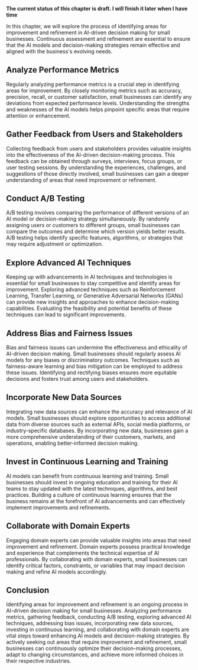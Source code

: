 **The current status of this chapter is draft. I will finish it later when I have time**

In this chapter, we will explore the process of identifying areas for improvement and refinement in AI-driven decision making for small businesses. Continuous assessment and refinement are essential to ensure that the AI models and decision-making strategies remain effective and aligned with the business's evolving needs.

Analyze Performance Metrics
---------------------------

Regularly analyzing performance metrics is a crucial step in identifying areas for improvement. By closely monitoring metrics such as accuracy, precision, recall, or customer satisfaction, small businesses can identify any deviations from expected performance levels. Understanding the strengths and weaknesses of the AI models helps pinpoint specific areas that require attention or enhancement.

Gather Feedback from Users and Stakeholders
-------------------------------------------

Collecting feedback from users and stakeholders provides valuable insights into the effectiveness of the AI-driven decision-making process. This feedback can be obtained through surveys, interviews, focus groups, or user testing sessions. By understanding the experiences, challenges, and suggestions of those directly involved, small businesses can gain a deeper understanding of areas that need improvement or refinement.

Conduct A/B Testing
-------------------

A/B testing involves comparing the performance of different versions of an AI model or decision-making strategy simultaneously. By randomly assigning users or customers to different groups, small businesses can compare the outcomes and determine which version yields better results. A/B testing helps identify specific features, algorithms, or strategies that may require adjustment or optimization.

Explore Advanced AI Techniques
------------------------------

Keeping up with advancements in AI techniques and technologies is essential for small businesses to stay competitive and identify areas for improvement. Exploring advanced techniques such as Reinforcement Learning, Transfer Learning, or Generative Adversarial Networks (GANs) can provide new insights and approaches to enhance decision-making capabilities. Evaluating the feasibility and potential benefits of these techniques can lead to significant improvements.

Address Bias and Fairness Issues
--------------------------------

Bias and fairness issues can undermine the effectiveness and ethicality of AI-driven decision making. Small businesses should regularly assess AI models for any biases or discriminatory outcomes. Techniques such as fairness-aware learning and bias mitigation can be employed to address these issues. Identifying and rectifying biases ensures more equitable decisions and fosters trust among users and stakeholders.

Incorporate New Data Sources
----------------------------

Integrating new data sources can enhance the accuracy and relevance of AI models. Small businesses should explore opportunities to access additional data from diverse sources such as external APIs, social media platforms, or industry-specific databases. By incorporating new data, businesses gain a more comprehensive understanding of their customers, markets, and operations, enabling better-informed decision making.

Invest in Continuous Learning and Training
------------------------------------------

AI models can benefit from continuous learning and training. Small businesses should invest in ongoing education and training for their AI teams to stay updated with the latest techniques, algorithms, and best practices. Building a culture of continuous learning ensures that the business remains at the forefront of AI advancements and can effectively implement improvements and refinements.

Collaborate with Domain Experts
-------------------------------

Engaging domain experts can provide valuable insights into areas that need improvement and refinement. Domain experts possess practical knowledge and experience that complements the technical expertise of AI professionals. By collaborating with domain experts, small businesses can identify critical factors, constraints, or variables that may impact decision making and refine AI models accordingly.

Conclusion
----------

Identifying areas for improvement and refinement is an ongoing process in AI-driven decision making for small businesses. Analyzing performance metrics, gathering feedback, conducting A/B testing, exploring advanced AI techniques, addressing bias issues, incorporating new data sources, investing in continuous learning, and collaborating with domain experts are vital steps toward enhancing AI models and decision-making strategies. By actively seeking out areas that require improvement and refinement, small businesses can continuously optimize their decision-making processes, adapt to changing circumstances, and achieve more informed choices in their respective industries.
